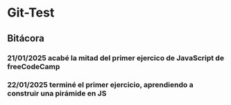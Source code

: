 # Git-Test
## Bitácora
### 21/01/2025 acabé la mitad del primer ejercico de JavaScript de freeCodeCamp
### 22/01/2025 terminé el primer ejercicio, aprendiendo a construir una pirámide en JS
